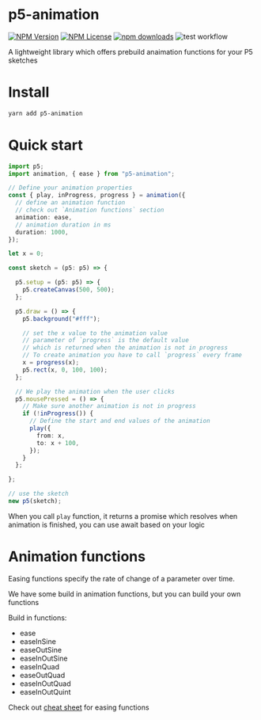 # p5-animation

[![NPM Version](https://img.shields.io/npm/v/p5-animation.svg?style=flat)]()
[![NPM License](https://img.shields.io/npm/l/all-contributors.svg?style=flat)](https://github.com/DemonHa/p5-animation/blob/main/LICENSE)
[![npm downloads](https://img.shields.io/npm/dt/p5-animation.svg)](https://www.npmjs.com/package/p5-animation)
![test workflow](https://github.com/DemonHa/p5-animation/actions/workflows/test.yml/badge.svg)

A lightweight library which offers prebuild anaimation functions for your P5 sketches

# Install

```bash
yarn add p5-animation
```

# Quick start

```ts
import p5;
import animation, { ease } from "p5-animation";

// Define your animation properties
const { play, inProgress, progress } = animation({
  // define an animation function
  // check out `Animation functions` section
  animation: ease,
  // animation duration in ms
  duration: 1000,
});

let x = 0;

const sketch = (p5: p5) => {

  p5.setup = (p5: p5) => {
    p5.createCanvas(500, 500);
  };

  p5.draw = () => {
    p5.background("#fff");

    // set the x value to the animation value
    // parameter of `progress` is the default value
    // which is returned when the animation is not in progress
    // To create animation you have to call `progress` every frame
    x = progress(x);
    p5.rect(x, 0, 100, 100);
  };

  // We play the animation when the user clicks
  p5.mousePressed = () => {
    // Make sure another animation is not in progress
    if (!inProgress()) {
      // Define the start and end values of the animation
      play({
        from: x,
        to: x + 100,
      });
    }
  };

};

// use the sketch
new p5(sketch);
```

When you call `play` function, it returns a promise which resolves when animation is finished, you can use await based on your logic

# Animation functions

Easing functions specify the rate of change of a parameter over time.

We have some build in animation functions, but you can build your own functions

Build in functions:

- ease
- easeInSine
- easeOutSine
- easeInOutSine
- easeInQuad
- easeOutQuad
- easeInOutQuad
- easeInOutQuint

Check out [cheat sheet](https://easings.net) for easing functions
